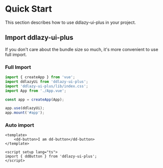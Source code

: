 # Quick Start

This section describes how to use ddlazy-ui-plus in your project.

## Import ddlazy-ui-plus

If you don't care about the bundle size so much, it's more convenient to use full import.

### Full Import

```js
import { createApp } from 'vue';
import ddlazyUi from 'ddlazy-ui-plus';
import 'ddlazy-ui-plus/lib/index.css';
import App from './App.vue';

const app = createApp(App);

app.use(ddlazyUi);
app.mount('#app');
```

### Auto import

```vue
<template>
	<dd-button>I am dd-button</dd-button>
</template>

<script setup lang="ts">
import { ddButton } from 'ddlazy-ui-plus';
</script>
```
